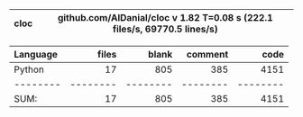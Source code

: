 cloc|github.com/AlDanial/cloc v 1.82  T=0.08 s (222.1 files/s, 69770.5 lines/s)
--- | ---

Language|files|blank|comment|code
:-------|-------:|-------:|-------:|-------:
Python|17|805|385|4151
--------|--------|--------|--------|--------
SUM:|17|805|385|4151
